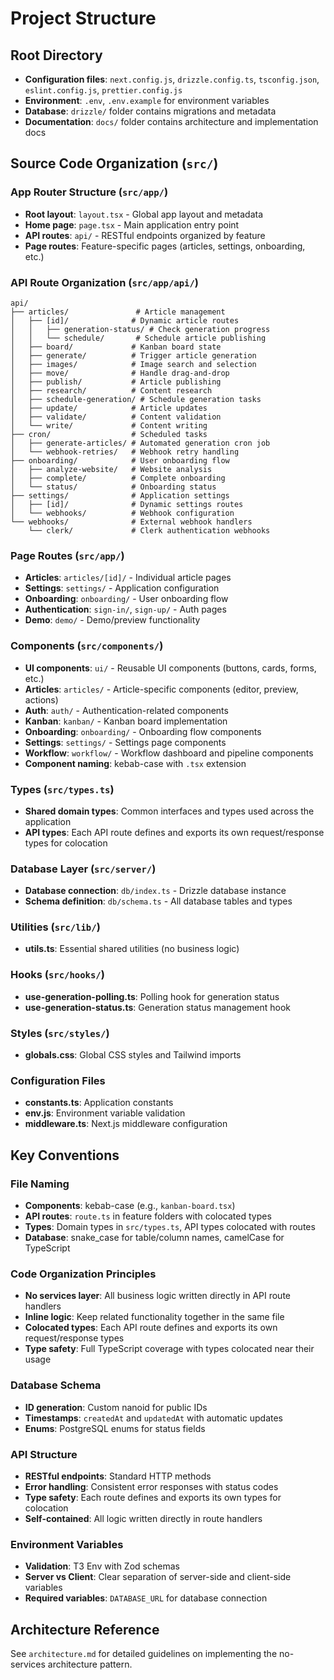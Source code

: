 # Project Structure

## Root Directory
- **Configuration files**: `next.config.js`, `drizzle.config.ts`, `tsconfig.json`, `eslint.config.js`, `prettier.config.js`
- **Environment**: `.env`, `.env.example` for environment variables
- **Database**: `drizzle/` folder contains migrations and metadata
- **Documentation**: `docs/` folder contains architecture and implementation docs

## Source Code Organization (`src/`)

### App Router Structure (`src/app/`)
- **Root layout**: `layout.tsx` - Global app layout and metadata
- **Home page**: `page.tsx` - Main application entry point
- **API routes**: `api/` - RESTful endpoints organized by feature
- **Page routes**: Feature-specific pages (articles, settings, onboarding, etc.)

### API Route Organization (`src/app/api/`)
```
api/
├── articles/               # Article management
│   ├── [id]/              # Dynamic article routes
│   │   ├── generation-status/ # Check generation progress
│   │   └── schedule/       # Schedule article publishing
│   ├── board/             # Kanban board state
│   ├── generate/          # Trigger article generation
│   ├── images/            # Image search and selection
│   ├── move/              # Handle drag-and-drop
│   ├── publish/           # Article publishing
│   ├── research/          # Content research
│   ├── schedule-generation/ # Schedule generation tasks
│   ├── update/            # Article updates
│   ├── validate/          # Content validation
│   └── write/             # Content writing
├── cron/                  # Scheduled tasks
│   ├── generate-articles/ # Automated generation cron job
│   └── webhook-retries/   # Webhook retry handling
├── onboarding/            # User onboarding flow
│   ├── analyze-website/   # Website analysis
│   ├── complete/          # Complete onboarding
│   └── status/            # Onboarding status
├── settings/              # Application settings
│   ├── [id]/              # Dynamic settings routes
│   └── webhooks/          # Webhook configuration
└── webhooks/              # External webhook handlers
    └── clerk/             # Clerk authentication webhooks
```

### Page Routes (`src/app/`)
- **Articles**: `articles/[id]/` - Individual article pages
- **Settings**: `settings/` - Application configuration
- **Onboarding**: `onboarding/` - User onboarding flow
- **Authentication**: `sign-in/`, `sign-up/` - Auth pages
- **Demo**: `demo/` - Demo/preview functionality

### Components (`src/components/`)
- **UI components**: `ui/` - Reusable UI components (buttons, cards, forms, etc.)
- **Articles**: `articles/` - Article-specific components (editor, preview, actions)
- **Auth**: `auth/` - Authentication-related components
- **Kanban**: `kanban/` - Kanban board implementation
- **Onboarding**: `onboarding/` - Onboarding flow components
- **Settings**: `settings/` - Settings page components
- **Workflow**: `workflow/` - Workflow dashboard and pipeline components
- **Component naming**: kebab-case with `.tsx` extension

### Types (`src/types.ts`)
- **Shared domain types**: Common interfaces and types used across the application
- **API types**: Each API route defines and exports its own request/response types for colocation

### Database Layer (`src/server/`)
- **Database connection**: `db/index.ts` - Drizzle database instance
- **Schema definition**: `db/schema.ts` - All database tables and types

### Utilities (`src/lib/`)
- **utils.ts**: Essential shared utilities (no business logic)

### Hooks (`src/hooks/`)
- **use-generation-polling.ts**: Polling hook for generation status
- **use-generation-status.ts**: Generation status management hook

### Styles (`src/styles/`)
- **globals.css**: Global CSS styles and Tailwind imports

### Configuration Files
- **constants.ts**: Application constants
- **env.js**: Environment variable validation
- **middleware.ts**: Next.js middleware configuration

## Key Conventions

### File Naming
- **Components**: kebab-case (e.g., `kanban-board.tsx`)
- **API routes**: `route.ts` in feature folders with colocated types
- **Types**: Domain types in `src/types.ts`, API types colocated with routes
- **Database**: snake_case for table/column names, camelCase for TypeScript

### Code Organization Principles
- **No services layer**: All business logic written directly in API route handlers
- **Inline logic**: Keep related functionality together in the same file
- **Colocated types**: Each API route defines and exports its own request/response types
- **Type safety**: Full TypeScript coverage with types colocated near their usage

### Database Schema
- **ID generation**: Custom nanoid for public IDs
- **Timestamps**: `createdAt` and `updatedAt` with automatic updates
- **Enums**: PostgreSQL enums for status fields

### API Structure
- **RESTful endpoints**: Standard HTTP methods
- **Error handling**: Consistent error responses with status codes
- **Type safety**: Each route defines and exports its own types for colocation
- **Self-contained**: All logic written directly in route handlers

### Environment Variables
- **Validation**: T3 Env with Zod schemas
- **Server vs Client**: Clear separation of server-side and client-side variables
- **Required variables**: `DATABASE_URL` for database connection

## Architecture Reference
See `architecture.md` for detailed guidelines on implementing the no-services architecture pattern.
````